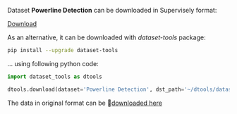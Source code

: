 Dataset **Powerline Detection** can be downloaded in Supervisely format:

 [Download](https://assets.supervise.ly/supervisely-supervisely-assets-public/teams_storage/u/z/yU/m57MKPVmdCqksGlWsqIxHCJfNN5NQUZruh0qNroPcAtDUdvVQqp1YV8lad6bTXV49rMhOpBHTOZMnaGgRGq2B4bwxdpGAIJHvd90Q0lRwRgCpb2xHhu087JzNNo2.tar)

As an alternative, it can be downloaded with *dataset-tools* package:
``` bash
pip install --upgrade dataset-tools
```

... using following python code:
``` python
import dataset_tools as dtools

dtools.download(dataset='Powerline Detection', dst_path='~/dtools/datasets/Powerline Detection.tar')
```
The data in original format can be 🔗[downloaded here](https://universe.roboflow.com/college-2t4kc/powerline-detection/dataset/5/download)